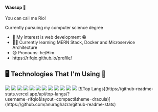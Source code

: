 #### Wassup 👋
You can call me Rio!

Currently pursuing my computer science degree 

- 👀 My interest is web development 😁
- 👨‍💻 Currently learning MERN Stack, Docker and Microservice Architecture 
- 😄 Pronouns: he/Him
- https://rifqio.github.io/profile/
## 🖥 Technologies That I'm Using 🤖
<div>
<img src="https://img.shields.io/badge/HTML5-E34F26?style=for-the-badge&logo=html5&logoColor=white">
<img src="https://img.shields.io/badge/CSS3-1572B6?style=for-the-badge&logo=css3&logoColor=white">
<img src="https://img.shields.io/badge/JavaScript-F7DF1E?style=for-the-badge&logo=javascript&logoColor=black">
<img src="https://img.shields.io/badge/PHP-777BB4?style=for-the-badge&logo=php&logoColor=white">
<img src="https://img.shields.io/badge/Codeigniter-EF4223?style=for-the-badge&logo=codeigniter&logoColor=white">
<img src="https://img.shields.io/badge/laravel-FF2D20?style=for-the-badge&logo=laravel&logoColor=white">
<img src="https://img.shields.io/badge/React-20232A?style=for-the-badge&logo=react&logoColor=61DAFB">
<img src="https://img.shields.io/badge/express-000000?style=for-the-badge&logo=express&logoColor=white">
<img src="https://img.shields.io/badge/mongodb-brightgreen?style=for-the-badge&logo=mongodb&logoColor=white">
<img src="https://img.shields.io/badge/redis-DC382D?style=for-the-badge&logo=redis&logoColor=white">
<img src="https://img.shields.io/badge/MySQL-00000F?style=for-the-badge&logo=mysql&logoColor=white">
<img src="https://img.shields.io/badge/docker-2496ED?style=for-the-badge&logo=docker&logoColor=white">
[![Top Langs](https://github-readme-stats.vercel.app/api/top-langs/?username=rifqio&layout=compact&theme=dracula)](https://github.com/anuraghazra/github-readme-stats)
</div>

